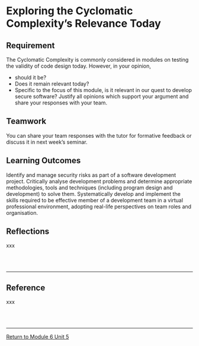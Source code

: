 # Exploring the Cyclomatic Complexity’s Relevance Today

## Requirement
The Cyclomatic Complexity is commonly considered in modules on testing the validity of code design today. However, in your opinion, 
 - should it be?
 - Does it remain relevant today?
 - Specific to the focus of this module, is it relevant in our quest to develop secure software?
Justify all opinions which support your argument and share your responses with your team.

## Teamwork
You can share your team responses with the tutor for formative feedback or discuss it in next week’s seminar.

## Learning Outcomes
Identify and manage security risks as part of a software development project.
Critically analyse development problems and determine appropriate methodologies, tools and techniques (including program design and development) to solve them.
Systematically develop and implement the skills required to be effective member of a development team in a virtual professional environment, adopting real-life perspectives on team roles and organisation.

## Reflections
xxx

<br><br>

---

## Reference
xxx

<br><br>

---

[Return to Module 6 Unit 5](SSD_Unit05.md)
